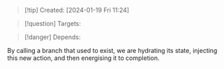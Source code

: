 
>[!tip] Created: [2024-01-19 Fri 11:24]

>[!question] Targets: 

>[!danger] Depends: 

By calling a branch that used to exist, we are hydrating its state, injecting this new action, and then energising it to completion.